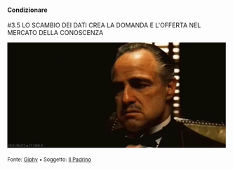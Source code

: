 #### Condizionare

<span class="tesi">#3.5 LO SCAMBIO DEI DATI CREA LA DOMANDA E L'OFFERTA NEL MERCATO DELLA CONOSCENZA</span>

![Padrino](../assets/images/padrino.webp ':size=450x100%')

<small> Fonte: [Giphy](https://media.giphy.com/media/KQER23aFnrfSU/giphy.gif) • Soggetto: [Il Padrino](https://it.wikipedia.org/wiki/Il_padrino_(film))</small>
